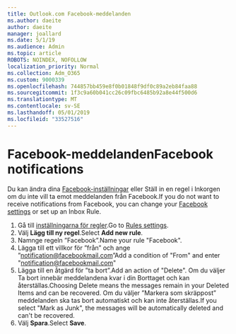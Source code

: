 ```yaml
---
title: Outlook.com Facebook-meddelanden
ms.author: daeite
author: daeite
manager: joallard
ms.date: 5/1/19
ms.audience: Admin
ms.topic: article
ROBOTS: NOINDEX, NOFOLLOW
localization_priority: Normal
ms.collection: Adm_O365
ms.custom: 9000339
ms.openlocfilehash: 744857bb459e8f0b01848f9df0c89a2eb84faa88
ms.sourcegitcommit: 1f3c9a60b041cc26c09fbc6485b92a8e44f500d6
ms.translationtype: MT
ms.contentlocale: sv-SE
ms.lasthandoff: 05/01/2019
ms.locfileid: "33527516"
---
```

# <a name="facebook-notifications"></a><span data-ttu-id="eb3da-102">Facebook-meddelanden</span><span class="sxs-lookup"><span data-stu-id="eb3da-102">Facebook notifications</span></span>

<span data-ttu-id="eb3da-103">Du kan ändra dina [Facebook-inställningar](https://www.facebook.com/settings?tab=notifications) eller Ställ in en regel i Inkorgen om du inte vill ta emot meddelanden från Facebook.</span><span class="sxs-lookup"><span data-stu-id="eb3da-103">If you do not want to receive notifications from Facebook, you can change your [Facebook settings](https://www.facebook.com/settings?tab=notifications) or set up an Inbox Rule.</span></span>

1. <span data-ttu-id="eb3da-104">Gå till [inställningarna för regler](https://outlook.live.com/mail/options/mail/rules/inboxRules).</span><span class="sxs-lookup"><span data-stu-id="eb3da-104">Go to [Rules settings](https://outlook.live.com/mail/options/mail/rules/inboxRules).</span></span>
1. <span data-ttu-id="eb3da-105">Välj **Lägg till ny regel**.</span><span class="sxs-lookup"><span data-stu-id="eb3da-105">Select **Add new rule**.</span></span>
1. <span data-ttu-id="eb3da-106">Namnge regeln ”Facebook”.</span><span class="sxs-lookup"><span data-stu-id="eb3da-106">Name your rule "Facebook".</span></span>
1. <span data-ttu-id="eb3da-107">Lägga till ett villkor för ”från” och ange ”notification@facebookmail.com”</span><span class="sxs-lookup"><span data-stu-id="eb3da-107">Add a condition of "From" and enter "notification@facebookmail.com"</span></span>
1. <span data-ttu-id="eb3da-108">Lägga till en åtgärd för ”ta bort”.</span><span class="sxs-lookup"><span data-stu-id="eb3da-108">Add an action of "Delete".</span></span> <span data-ttu-id="eb3da-109">Om du väljer Ta bort innebär meddelandena kvar i din Borttaget och kan återställas.</span><span class="sxs-lookup"><span data-stu-id="eb3da-109">Choosing Delete means the messages remain in your Deleted Items and can be recovered.</span></span> <span data-ttu-id="eb3da-110">Om du väljer ”Markera som skräppost” meddelanden ska tas bort automatiskt och kan inte återställas.</span><span class="sxs-lookup"><span data-stu-id="eb3da-110">If you select "Mark as Junk", the messages will be automatically deleted and can't be recovered.</span></span>
1. <span data-ttu-id="eb3da-111">Välj **Spara**.</span><span class="sxs-lookup"><span data-stu-id="eb3da-111">Select **Save**.</span></span>